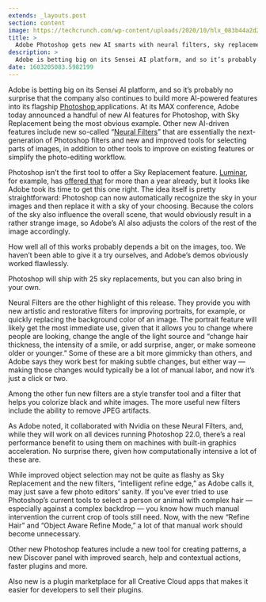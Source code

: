 ```yaml
--- 
extends: _layouts.post 
section: content 
image: https://techcrunch.com/wp-content/uploads/2020/10/hlx_083b44a2d2c3d8f211265df7a461e3c76f712056.jpg?w=764 
title: > 
  Adobe Photoshop gets new AI smarts with neural filters, sky replacement and more – TechCrunch 
description: > 
  Adobe is betting big on its Sensei AI platform, and so it’s probably no surprise that the company also continues to build more AI-powered features into its flagship Photoshop applications.At its MAX conference, Adobe today announced a handful of new AI features for Photoshop, with Sky Replacement being the most obvious example.Photoshop isn’t the first tool to offer a Sky Replacement feature.The idea itself is pretty straightforward: Photoshop can now automatically recognize the sky in your images and then replace it with a sky of your choosing.Other new Photoshop features include a new tool for creating patterns, a new Discover panel with improved search, help and contextual actions, faster plugins and more. 
date: 1603205083.5982199 
--- 
```

<div><p id="speakable-summary">Adobe is betting big on its Sensei AI platform, and so it&#8217;s probably no surprise that the company also continues to build more AI-powered features into its flagship <a class="crunchbase-link" href="https://crunchbase.com/organization/photoshop" target="_blank">Photoshop </a> applications. At its MAX conference, Adobe today announced a handful of new AI features for Photoshop, with Sky Replacement being the most obvious example. Other new AI-driven features include new so-called &#8220;<a href="https://helpx.adobe.com/photoshop/using/neural-filters.html">Neural Filters</a>&#8221; that are essentially the next-generation of Photoshop filters and new and improved tools for selecting parts of images, in addition to other tools to improve on existing features or simplify the photo-editing workflow.</p>
<p>Photoshop isn&#8217;t the first tool to offer a Sky Replacement feature. <a class="crunchbase-link" href="https://crunchbase.com/organization/luminar-technologies" target="_blank">Luminar, </a> for example, has <a href="https://skylum.com/l/howtoreplacesky?utm_source=google&amp;utm_medium=cpc&amp;utm_campaign=Luminar_4_sky_replacement_search_en&amp;utm_term=Sky_replacement_phrase&amp;gclid=Cj0KCQjw8rT8BRCbARIsALWiOvTMdvlkzKt4AayJcigTrD9bYizOtoYJuMMwGjhJFfK-lVRCSIZYWfUaAvInEALw_wcB">offered that</a> for more than a year already, but it looks like Adobe took its time to get this one right. The idea itself is pretty straightforward: Photoshop can now automatically recognize the sky in your images and then replace it with a sky of your choosing. Because the colors of the sky also influence the overall scene, that would obviously result in a rather strange image, so Adobe&#8217;s AI also adjusts the colors of the rest of the image accordingly.</p>
<p></p><p class="piano-inline-promo"></p>
<p>How well all of this works probably depends a bit on the images, too. We haven&#8217;t been able to give it a try ourselves, and Adobe&#8217;s demos obviously worked flawlessly.</p>
<p>Photoshop will ship with 25 sky replacements, but you can also bring in your own.</p>
<p>Neural Filters are the other highlight of this release. They provide you with new artistic and restorative filters for improving portraits, for example, or quickly replacing the background color of an image. The portrait feature will likely get the most immediate use, given that it allows you to change where people are looking, change the angle of the light source and &#8220;change hair thickness, the intensity of a smile, or add surprise, anger, or make someone older or younger.&#8221; Some of these are a bit more gimmicky than others, and Adobe says they work best for making subtle changes, but either way &#8212; making those changes would typically be a lot of manual labor, and now it&#8217;s just a click or two.</p>
<p></p><p>Among the other fun new filters are a style transfer tool and a filter that helps you colorize black and white images. The more useful new filters include the ability to remove JPEG artifacts.</p>
<p>As Adobe noted, it collaborated with Nvidia on these Neural Filters, and, while they will work on all devices running Photoshop 22.0, there&#8217;s a real performance benefit to using them on machines with built-in graphics acceleration. No surprise there, given how computationally intensive a lot of these are.</p>
<p></p><p>While improved object selection may not be quite as flashy as Sky Replacement and the new filters, &#8220;intelligent refine edge,&#8221; as Adobe calls it, may just save a few photo editors&#8217; sanity. If you&#8217;ve ever tried to use Photoshop&#8217;s current tools to select a person or animal with complex hair &#8212; especially against a complex backdrop &#8212; you know how much manual intervention the current crop of tools still need. Now, with the new &#8220;Refine Hair&#8221; and &#8220;Object Aware Refine Mode,&#8221; a lot of that manual work should become unnecessary.</p>
<p>Other new Photoshop features include a new tool for creating patterns, a new Discover panel with improved search, help and contextual actions, faster plugins and more.</p>
<p>Also new is a plugin marketplace for all Creative Cloud apps that makes it easier for developers to sell their plugins.</p>
</div>